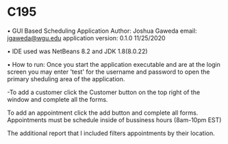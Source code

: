 # C195

•  GUI Based Scheduling Application
        Author: Joshua Gaweda
        email: jgaweda@wgu.edu
        application version: 0.1.0
                11/25/2020

•  IDE used was NetBeans 8.2 and JDK 1.8(8.0.22)


•  How to run:  Once you start the application executable and are at the login screen you may enter 'test' for the username and password to open the primary sheduling area of the application. 

-To add a customer click the Customer button on the top right of the window and complete all the forms.

To add an appointment click the add button and complete all forms.  Appointments must be schedule inside of bussiness hours (8am-10pm EST)

The additional report that I included filters appointments by their location.


